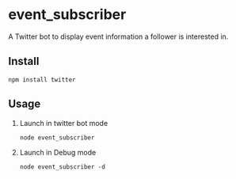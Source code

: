 event_subscriber
================

A Twitter bot to display event information a follower is interested in.

## Install

```shell
npm install twitter
```

## Usage

1. Launch in twitter bot mode
   
   ```shell
   node event_subscriber
   ```
   
2. Launch in Debug mode
   
   ```shell
   node event_subscriber -d
   ```
